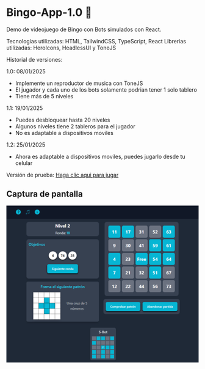 # Bingo-App-1.0 🥈

Demo de videojuego de Bingo con Bots simulados con React.

Tecnologias utilizadas: HTML, TailwindCSS, TypeScript, React
Librerias utilizadas: HeroIcons, HeadlessUI y ToneJS

Historial de versiones:

1.0: 08/01/2025

- Implemente un reproductor de musica con ToneJS
- El jugador y cada uno de los bots solamente podrian tener 1 solo tablero
- Tiene más de 5 niveles

1.1: 19/01/2025

- Puedes desbloquear hasta 20 niveles
- Algunos niveles tiene 2 tableros para el jugador
- No es adaptable a dispositivos moviles

1.2: 25/01/2025

- Ahora es adaptable a dispositivos moviles, puedes jugarlo desde tu celular

Versión de prueba: [Haga clic aqui para jugar](https://stately-hummingbird-3bc0f1.netlify.app/)

## Captura de pantalla

![](assets/2025-01-19-16-19-52-image.png)
